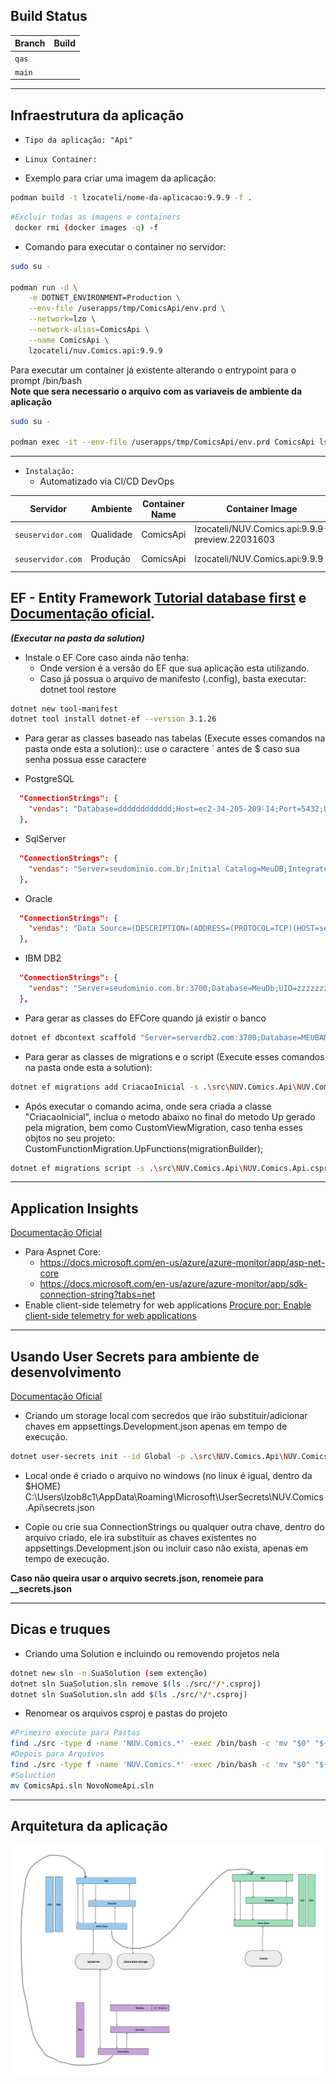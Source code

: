 ## Build Status

| Branch   | Build |
| -------- | ----- |
| `qas`    |  |
| `main`   |  |

----

## Infraestrutura da aplicação

- `Tipo da aplicação: "Api"`
- `Linux Container:`

- Exemplo para criar uma imagem da aplicação:

```bash
podman build -t lzocateli/nome-da-aplicacao:9.9.9 -f .
```

```bash
#Excluir todas as imagens e containers
 docker rmi (docker images -q) -f
```
- Comando para executar o container no servidor:

```bash
sudo su -

podman run -d \
	-e DOTNET_ENVIRONMENT=Production \
	--env-file /userapps/tmp/ComicsApi/env.prd \
	--network=lzo \
	--network-alias=ComicsApi \
	--name ComicsApi \
	lzocateli/nuv.Comics.api:9.9.9
```

Para executar um container já existente alterando o entrypoint para o prompt /bin/bash  
**Note que sera necessario o arquivo com as variaveis de ambiente da aplicação**
```bash
sudo su -

podman exec -it --env-file /userapps/tmp/ComicsApi/env.prd ComicsApi ls -la /app
```

----

- `Instalação:` 
    - Automatizado via CI/CD DevOps

| Servidor | Ambiente | Container Name | Container Image | Dns        |
| ---      | ---      | ---            | ---             | ---        |
| `seuservidor.com` | Qualidade | ComicsApi | lzocateli/NUV.Comics.api:9.9.9-preview.22031603 | Comics-api.zocate.li |
| `seuservidor.com` | Produção  | ComicsApi | lzocateli/NUV.Comics.api:9.9.9 | Comics-api.zocate.li |


## EF - Entity Framework [Tutorial database first](https://www.entityframeworktutorial.net/efcore/create-model-for-existing-database-in-ef-core.aspx) e [Documentação oficial](https://docs.microsoft.com/en-us/ef/).

***(Executar na pasta da solution)***

- Instale o EF Core caso ainda não tenha:
    - Onde version é a versão do EF que sua aplicação esta utilizando.
    - Caso já possua o arquivo de manifesto (.config), basta executar: dotnet tool restore
```bash
dotnet new tool-manifest
dotnet tool install dotnet-ef --version 3.1.26
```

- Para gerar as classes baseado nas tabelas (Execute esses comandos na pasta onde esta a solution):: use o caractere ` antes de $ caso sua senha possua esse caractere

- PostgreSQL
```json
  "ConnectionStrings": {
    "vendas": "Database=dddddddddddd;Host=ec2-34-205-209-14;Port=5432;User Id=zzzzzzzz;Password=xxxxxxxxxxxx;SSL Mode=Require;Trust Server Certificate=true;"
  },

```
- SqlServer
```json
  "ConnectionStrings": {
    "vendas": "Server=seudominio.com.br;Initial Catalog=MeuDB;Integrated Security=False;User ID=zzzzzzz;Password=xxxxxxxxxx;Connect Timeout=15;Encrypt=False;TrustServerCertificate=True;ApplicationIntent=ReadWrite;MultiSubnetFailover=False"
  },

```
- Oracle
```json
  "ConnectionStrings": {
    "vendas": "Data Source=(DESCRIPTION=(ADDRESS=(PROTOCOL=TCP)(HOST=seudominio.com.br)(PORT=1521))(CONNECT_DATA=(SERVER=DEDICATED)(SERVICE_NAME=test.blabla.com)));User ID=ZZZZZZZZZ;Password=xxxxxxxxxx;Persist Security Info=True;"
  },
```
- IBM DB2
```json
  "ConnectionStrings": {
    "vendas": "Server=seudominio.com.br:3700;Database=MeuDb;UID=zzzzzzz;PWD=xxxxxxxxx;Connect Timeout=30;ConcurrentAccessResolution=SkipLockedData;IsolationLevel=ReadUncommitted"
  },
```

- Para gerar as classes do EFCore quando já existir o banco

```bash
dotnet ef dbcontext scaffold "Server=serverdb2.com:3700;Database=MEUBANCO;UID=XXXXXX;PWD=XXXXXXX;Connect Timeout=30;ConcurrentAccessResolution=SkipLockedData;IsolationLevel=ReadUncommitted" IBM.EntityFrameworkCore -s .\src\NUV.Comics.Api\NUV.Comics.Api.csproj -p .\src\NUV.Comics.Infra.Data\NUV.Comics.Infra.Data.csproj -c AppDbContext -v --schema "cadastro$" -t Comics --use-database-names --context-dir Data -o Models
```

- Para gerar as classes de migrations e o script (Execute esses comandos na pasta onde esta a solution):

```bash
dotnet ef migrations add CriacaoInicial -s .\src\NUV.Comics.Api\NUV.Comics.Api.csproj -p .\src\NUV.Comics.Infra.Data\NUV.Comics.Infra.Data.csproj -c AppDbContext -v
```
- Após executar o comando acima, onde sera criada a classe "CriacaoInicial", inclua o metodo abaixo no final do metodo Up gerado pela migration, bem como CustomViewMigration, caso tenha esses objtos no seu projeto:   
CustomFunctionMigration.UpFunctions(migrationBuilder);   

```bash
dotnet ef migrations script -s .\src\NUV.Comics.Api\NUV.Comics.Api.csproj -p .\src\NUV.Comics.Infra.Data\NUV.Comics.Infra.Data.csproj -c AppDbContext -o .\src\NUV.Comics.Infra.Data\Migrations\Script\script.sql
```
----

## Application Insights
[Documentação Oficial](https://docs.microsoft.com/en-us/azure/azure-monitor/app/app-insights-overview)

- Para Aspnet Core:
    - https://docs.microsoft.com/en-us/azure/azure-monitor/app/asp-net-core
    - https://docs.microsoft.com/en-us/azure/azure-monitor/app/sdk-connection-string?tabs=net
- Enable client-side telemetry for web applications
[Procure por: Enable client-side telemetry for web applications](https://docs.microsoft.com/en-us/azure/azure-monitor/app/asp-net-core)

----

## Usando User Secrets para ambiente de desenvolvimento
[Documentação Oficial](https://docs.microsoft.com/en-us/aspnet/core/security/app-secrets?view=aspnetcore-3.1&tabs=windows)

- Criando um storage local com secredos que irão substituir/adicionar chaves em appsettings.Development.json apenas em tempo de execução.

```bash
dotnet user-secrets init --id Global -p .\src\NUV.Comics.Api\NUV.Comics.Api.csproj
```` 
- Local onde é criado o arquivo no windows (no linux é igual, dentro da $HOME)  
C:\Users\lzob8c1\AppData\Roaming\Microsoft\UserSecrets\NUV.Comics.Api\secrets.json

- Copie ou crie sua ConnectionStrings ou qualquer outra chave, dentro do arquivo criado, ele ira substituir as chaves existentes no appsettings.Development.json ou incluir caso não exista, apenas em tempo de execução.  

**Caso não queira usar o arquivo secrets.json, renomeie para __secrets.json**

----

## Dicas e truques
- Criando uma Solution e incluindo ou removendo projetos nela
```bash
dotnet new sln -n SuaSolution (sem extenção)
dotnet sln SuaSolution.sln remove $(ls ./src/*/*.csproj)
dotnet sln SuaSolution.sln add $(ls ./src/*/*.csproj)
```

- Renomear os arquivos csproj e pastas do projeto
```bash
#Primeiro execute para Pastas
find ./src -type d -name 'NUV.Comics.*' -exec /bin/bash -c 'mv "$0" "${0/Comics/NovoNome}"' {} \;
#Depois para Arquivos
find ./src -type f -name 'NUV.Comics.*' -exec /bin/bash -c 'mv "$0" "${0/Comics/NovoNome}"' {} \;
#Soluction
mv ComicsApi.sln NovoNomeApi.sln
```
----

## Arquitetura da aplicação

![Arquitetura da Aplicação](.attachements/Arquitetura%20da%20Aplicação.png)
